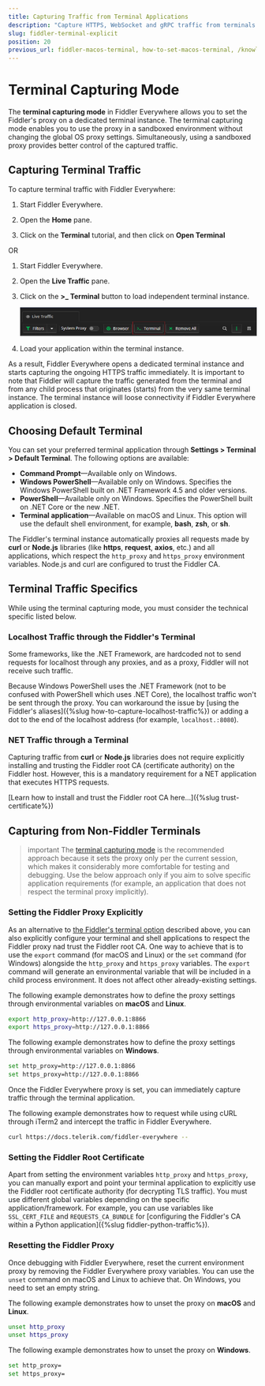 ```yaml
---
title: Capturing Traffic from Terminal Applications
description: "Capture HTTPS, WebSocket and gRPC traffic from terminals and shell applications while using the Fiddler Everywhere proxy application."
slug: fiddler-terminal-explicit
position: 20
previous_url: fiddler-macos-terminal, how-to-set-macos-terminal, /knowledge-base/capturing-traffic-from-terminal
---
```


# Terminal Capturing Mode

The **terminal capturing mode** in Fiddler Everywhere allows you to set the Fiddler's proxy on a dedicated terminal instance. The terminal capturing mode enables you to use the proxy in a sandboxed environment without changing the global OS proxy settings. Simultaneously, using a sandboxed proxy provides better control of the captured traffic.


## Capturing Terminal Traffic

To capture terminal traffic with Fiddler Everywhere:

1. Start Fiddler Everywhere.

1. Open the **Home** pane.

1. Click on the **Terminal** tutorial, and then click on **Open Terminal**

OR

1. Start Fiddler Everywhere.

1. Open the **Live Traffic** pane.

1. Click on the **>_ Terminal** button to load independent terminal instance.

    ![Use the "Terminal" button to start terminal instance](../images/get-started/get-started-terminal.png)

1. Load your application within the terminal instance.

As a result, Fiddler Everywhere opens a dedicated terminal instance and starts capturing the ongoing HTTPS traffic immediately. It is important to note that Fiddler will capture the traffic generated from the terminal and from any child process that originates (starts) from the very same terminal instance. The terminal instance will loose connectivity if Fiddler Everywhere application is closed.


## Choosing Default Terminal

You can set your preferred terminal application through **Settings > Terminal > Default Terminal**. The following options are available:

- **Command Prompt**&mdash;Available only on Windows.
- **Windows PowerShell**&mdash;Available only on Windows. Specifies the Windows PowerShell built on .NET Framework 4.5 and older versions.
- **PowerShell**&mdash;Available only on Windows. Specifies the PowerShell built on .NET Core or the new .NET.
- **Terminal application**&mdash;Available on macOS and Linux. This option will use the default shell environment, for example, **bash**, **zsh**, or **sh**.

The Fiddler's terminal instance automatically proxies all requests made by **curl** or **Node.js** libraries (like **https**, **request**, **axios**, etc.) and all applications, which respect the `http_proxy` and `https_proxy` environment variables. Node.js and curl are configured to trust the Fiddler CA.


## Terminal Traffic Specifics

While using the terminal capturing mode, you must consider the technical specific listed below.

### Localhost Traffic through the Fiddler's Terminal

Some frameworks, like the .NET Framework, are hardcoded not to send requests for localhost through any proxies, and as a proxy, Fiddler will not receive such traffic.

Because Windows PowerShell uses the .NET Framework (not to be confused with PowerShell which uses .NET Core), the localhost traffic won't be sent through the proxy. You can workaround the issue by [using the Fiddler's aliases]({%slug how-to-capture-localhost-traffic%}) or adding a dot to the end of the localhost address (for example, `localhost.:8080`).


### NET Traffic through a Terminal

Capturing traffic from **curl** or **Node.js** libraries does not require explicitly installing and trusting the Fiddler root CA (certificate authority) on the Fiddler host. However, this is a mandatory requirement for a NET application that executes HTTPS requests.

[Learn how to install and trust the Fiddler root CA here...]({%slug trust-certificate%})


## Capturing from Non-Fiddler Terminals

>important The [terminal capturing mode](#capturing-terminal-traffic) is the recommended approach because it sets the proxy only per the current session, which makes it considerably more comfortable for testing and debugging. Use the below approach only if you aim to solve specific application requirements (for example, an application that does not respect the terminal proxy implicitly).

### Setting the Fiddler Proxy Explicitly

As an alternative to [the Fiddler's terminal option](#capturing-terminal-traffic) described above, you can also explicitly configure your terminal and shell applications to respect the Fiddler proxy nad trust the Fiddler root CA. One way to achieve that is to use the `export` command (for macOS and Linux) or the `set` command (for Windows) alongside the `http_proxy` and `https_proxy` variables. The `export` command will generate an environmental variable that will be included in a child process environment. It does not affect other already-existing settings.

The following example demonstrates how to define the proxy settings through environmental variables on **macOS** and **Linux**.

```bash
export http_proxy=http://127.0.0.1:8866
export https_proxy=http://127.0.0.1:8866
```

The following example demonstrates how to define the proxy settings through environmental variables on **Windows**.

```bash
set http_proxy=http://127.0.0.1:8866
set https_proxy=http://127.0.0.1:8866
```

Once the Fiddler Everywhere proxy is set, you can immediately capture traffic through the terminal application.

The following example demonstrates how to request while using cURL through iTerm2 and intercept the traffic in Fiddler Everywhere.

```Bash
curl https://docs.telerik.com/fiddler-everywhere --
```


### Setting the Fiddler Root Certificate

Apart from setting the environment variables `http_proxy` and `https_proxy`, you can manually export and point your terminal application to explicitly use the Fiddler root certificate authority (for decrypting TLS traffic). You must use different global variables depending on the specific application/framework. For example, you can use variables like `SSL_CERT_FILE` and `REQUESTS_CA_BUNDLE` for [configuring the Fiddler's CA within a Python application]({%slug fiddler-python-traffic%}).


### Resetting the Fiddler Proxy

Once debugging with Fiddler Everywhere, reset the current environment proxy by removing the Fiddler Everywhere proxy variables. You can use the `unset` command on macOS and Linux to achieve that. On Windows, you need to set an empty string.

The following example demonstrates how to unset the proxy on **macOS** and **Linux**.

```bash
unset http_proxy
unset https_proxy
```

The following example demonstrates how to unset the proxy on **Windows**.

```bash
set http_proxy=
set https_proxy=
```
